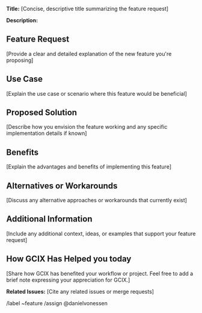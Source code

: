 **Title:**
[Concise, descriptive title summarizing the feature request]

**Description:**

## Feature Request

[Provide a clear and detailed explanation of the new feature you're proposing]

## Use Case

[Explain the use case or scenario where this feature would be beneficial]

## Proposed Solution

[Describe how you envision the feature working and any specific implementation details if known]

## Benefits

[Explain the advantages and benefits of implementing this feature]

## Alternatives or Workarounds

[Discuss any alternative approaches or workarounds that currently exist]

## Additional Information

[Include any additional context, ideas, or examples that support your feature request]

## How GCIX Has Helped you today

[Share how GCIX has benefited your workflow or project. Feel free to add a brief note expressing your appreciation for GCIX.]

**Related Issues:**
[Cite any related issues or merge requests]

/label ~feature
/assign @danielvonessen
